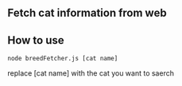 ## Fetch cat information from web

## How to use

`node breedFetcher.js [cat name]`

replace [cat name] with the cat you want to saerch
